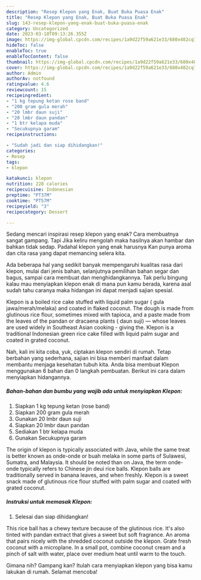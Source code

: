 ```yaml
---
description: "Resep Klepon yang Enak, Buat Buka Puasa Enak"
title: "Resep Klepon yang Enak, Buat Buka Puasa Enak"
slug: 143-resep-klepon-yang-enak-buat-buka-puasa-enak
category: Uncategorized
date: 2023-03-10T09:13:26.355Z
image: https://img-global.cpcdn.com/recipes/1a9d22f59a621e33/680x482cq70/klepon-foto-resep-utama.jpg
hideToc: false
enableToc: true
enableTocContent: false
thumbnail: https://img-global.cpcdn.com/recipes/1a9d22f59a621e33/680x482cq70/klepon-foto-resep-utama.jpg
cover: https://img-global.cpcdn.com/recipes/1a9d22f59a621e33/680x482cq70/klepon-foto-resep-utama.jpg
author: Admin
authorAv: notfound
ratingvalue: 4.6
reviewcount: 15
recipeingredient:
- "1 kg tepung ketan rose band"
- "200 gram gula merah"
- "20 lmbr daun suji"
- "20 lmbr daun pandan"
- "1 btr kelapa muda"
- "Secukupnya garam"
recipeinstructions:

- "Sudah jadi dan siap dihidangkan!"
categories:
- Resep
tags:
- klepon

katakunci: klepon 
nutrition: 228 calories
recipecuisine: Indonesian
preptime: "PT37M"
cooktime: "PT57M"
recipeyield: "3"
recipecategory: Dessert

---
```



Sedang mencari inspirasi resep klepon yang enak? Cara membuatnya sangat gampang. Tapi Jika keliru mengolah maka hasilnya akan hambar dan bahkan tidak sedap. Padahal klepon yang enak harusnya Kan punya aroma dan cita rasa yang dapat memancing selera kita.


Ada beberapa hal yang sedikit banyak mempengaruhi kualitas rasa dari klepon, mulai dari jenis bahan, selanjutnya pemilihan bahan segar dan bagus, sampai cara membuat dan menghidangkannya. Tak perlu bingung kalau mau menyiapkan klepon enak di mana pun kamu berada, karena asal sudah tahu caranya maka hidangan ini dapat menjadi sajian spesial.

Klepon is a boiled rice cake stuffed with liquid palm sugar ( gula jawa/merah/melaka) and coated in flaked coconut. The dough is made from glutinous rice flour, sometimes mixed with tapioca, and a paste made from the leaves of the pandan or dracaena plants ( daun suji) — whose leaves are used widely in Southeast Asian cooking - giving the. Klepon is a traditional Indonesian green rice cake filled with liquid palm sugar and coated in grated coconut.


Nah, kali ini kita coba, yuk, ciptakan klepon sendiri di rumah. Tetap berbahan yang sederhana, sajian ini bisa memberi manfaat dalam membantu menjaga kesehatan tubuh kita. Anda bisa membuat Klepon menggunakan 6 bahan dan 0 langkah pembuatan. Berikut ini cara dalam menyiapkan hidangannya.

<!--inarticleads1-->

##### Bahan-bahan dan bumbu yang wajib ada untuk menyiapkan Klepon:

1. Siapkan 1 kg tepung ketan (rose band)
1. Siapkan 200 gram gula merah
1. Gunakan 20 lmbr daun suji
1. Siapkan 20 lmbr daun pandan
1. Sediakan 1 btr kelapa muda
1. Gunakan Secukupnya garam


The origin of klepon is typically associated with Java, while the same treat is better known as onde-onde or buah melaka in some parts of Sulawesi, Sumatra, and Malaysia. It should be noted than on Java, the term onde-onde typically refers to Chinese jin deui rice balls. Klepon balls are traditionally served in banana leaves, and when freshly. Klepon is a sweet snack made of glutinous rice flour stuffed with palm sugar and coated with grated coconut. 

<!--inarticleads2-->

##### Instruksi untuk memasak Klepon:


1. Selesai dan siap dihidangkan!

This rice ball has a chewy texture because of the glutinous rice. It&#39;s also tinted with pandan extract that gives a sweet but soft fragrance. An aroma that pairs nicely with the shredded coconut outside the klepon. Grate fresh coconut with a microplane. In a small pot, combine coconut cream and a pinch of salt with water, place over medium heat until warm to the touch. 

Gimana nih? Gampang kan? Itulah cara menyiapkan klepon yang bisa kamu lakukan di rumah. Selamat mencoba!
